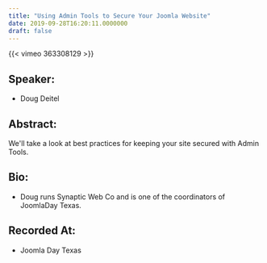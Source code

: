 ```yaml
---
title: "Using Admin Tools to Secure Your Joomla Website"
date: 2019-09-28T16:20:11.0000000
draft: false
---
```


{{< vimeo 363308129 >}}

## Speaker:

 - Doug Deitel

## Abstract:

<p>We'll take a look at best practices for keeping your site secured with Admin Tools.</p>

## Bio:

 - <p>Doug runs Synaptic Web Co and is one of the coordinators of JoomlaDay Texas.</p>

## Recorded At:

 - Joomla Day Texas


